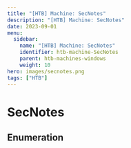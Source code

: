 ```yaml
---
title: "[HTB] Machine: SecNotes"
description: "[HTB] Machine: SecNotes"
date: 2023-09-01
menu:
  sidebar:
    name: "[HTB] Machine: SecNotes"
    identifier: htb-machine-SecNotes
    parent: htb-machines-windows
    weight: 10
hero: images/secnotes.png
tags: ["HTB"]
---
```


# SecNotes
## Enumeration